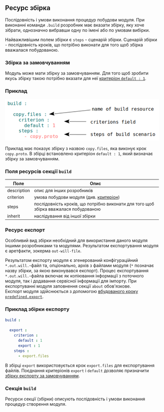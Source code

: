 ## Ресурс збірка

Послідовність і умови виконання процедур побудови модуля. При виконанні команди <code>.build</code> розробник має вказати збірку, яку хоче зібрати, однозначно вибравши одну по імені або по умовам вибірки.

Найважливішим полем збірки є `steps` - сценарій збірки. Сценарій збірки - послідовність кроків, що потрібно виконати для того щоб збірка вважалася побудованою.

### Збірка за замовчуванням

Модуль може мати збірку за замовчуванням. Для того щоб зробити якусь збірку такою потрібно вказати для неї [критеріон `default : 1`](Criterion.md#Використання).

### Приклад

![section.build.png](./Images/section.build.png)

Приклад має показує збірку з назвою `copy.files`, яка виконує крок `copy.proto`. В збірці встановлено критеріон `default : 1`, який визначає збірку за замовчуванням.

### Поля ресурсів секції `build`  

| Поле          | Опис                                                             |
|---------------|------------------------------------------------------------------|
| description   | опис для інших розробників                                       |
| criterion     | умова побудови модуля (див. [критеріон](Criterion.md))          |
| steps         | послідовність кроків, що потрібно виконати для того щоб збірка вважалася побудованою        |
| inherit       | наслідування від іншої збірки                        |

### Ресурс експорт

Особливий вид збірки необхідний для використання даного модуля іншими розробниками та модулями. Результатом експортування модуля є аретфакти, зокерма <code>out-will-file</code>.

Результатом експорту модуля є згенерований конфігураційний `*.out.will.`-файл та, опціонально, архів з файлами модуля (`*` позначає назву збірки, за якою виконувався експорт). Процес експортування `*.out.will.`-файла включає як копіювання інформації з поточного модуля, так і додавання сервісної інформації для імпорту. При експортуванні модуля заповнення секції `about` обов'язкове.  
Експорт модуля здійснюється з допомогою [вбудованого кроку `predefined.export`](ResourceStep.md#вбудований-крок-predefinedexport).  

### Приклад збірки експорту

```yaml
build :

  export :
    criterion :
      default : 1
      export : 1
    steps :
	  - export.files
```

В збірці `export` використовується крок `export.files` для експортування файлів. Поєднання критеріонів `export` i `default` дозволяє призначити [збірку експорту за замовчуванням](Criterion.md#Використання).

### Секція <code>build</code>

Ресурси секції (збірки) описують послідовність і умови виконання процедур створення модуля.  
